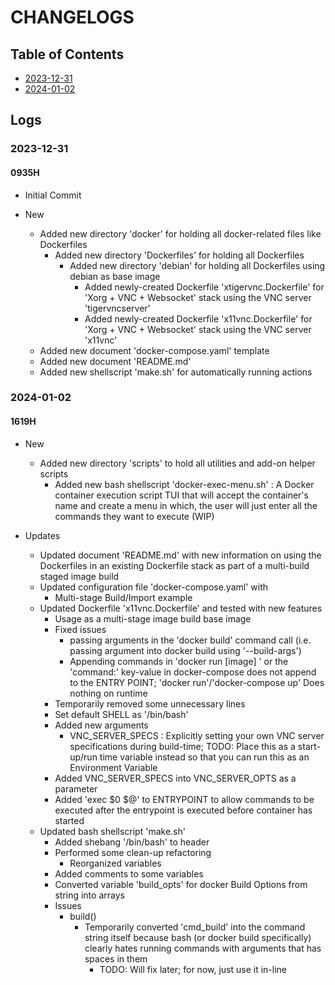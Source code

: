 # CHANGELOGS

## Table of Contents
+ [2023-12-31](#2023-12-31)
+ [2024-01-02](#2024-01-02)

## Logs
### 2023-12-31
#### 0935H
- Initial Commit

- New
    - Added new directory 'docker' for holding all docker-related files like Dockerfiles
        - Added new directory 'Dockerfiles' for holding all Dockerfiles
            - Added new directory 'debian' for holding all Dockerfiles using debian as base image
                - Added newly-created Dockerfile 'xtigervnc.Dockerfile' for 'Xorg + VNC + Websocket' stack using the VNC server 'tigervncserver'
                - Added newly-created Dockerfile 'x11vnc.Dockerfile' for 'Xorg + VNC + Websocket' stack using the VNC server 'x11vnc'
    - Added new document 'docker-compose.yaml' template
    - Added new document 'README.md'
    - Added new shellscript 'make.sh' for automatically running actions

### 2024-01-02
#### 1619H
- New
    - Added new directory 'scripts' to hold all utilities and add-on helper scripts 
        - Added new bash shellscript 'docker-exec-menu.sh' : A Docker container execution script TUI that will accept the container's name and create a menu in which, the user will just enter all the commands they want to execute (WIP)

- Updates
    - Updated document 'README.md' with new information on using the Dockerfiles in an existing Dockerfile stack as part of a multi-build staged image build
    - Updated configuration file 'docker-compose.yaml' with 
        - Multi-stage Build/Import example
    - Updated Dockerfile 'x11vnc.Dockerfile' and tested with new features
        - Usage as a multi-stage image build base image
        - Fixed issues
            - passing arguments in the 'docker build' command call (i.e. passing argument into docker build using '--build-args')
            - Appending commands in 'docker run [image] <commands>' or the 'command:' key-value in docker-compose does not append to the ENTRY POINT; 'docker run'/'docker-compose up' Does nothing on runtime
        - Temporarily removed some unnecessary lines
        - Set default SHELL as '/bin/bash'
        - Added new arguments
            - VNC_SERVER_SPECS : Explicitly setting your own VNC server specifications during build-time; TODO: Place this as a start-up/run time variable instead so that you can run this as an Environment Variable
        - Added VNC_SERVER_SPECS into VNC_SERVER_OPTS as a parameter
        - Added 'exec $0 $@' to ENTRYPOINT to allow commands to be executed after the entrypoint is executed before container has started
    - Updated bash shellscript 'make.sh' 
        - Added shebang '/bin/bash' to header
        - Performed some clean-up refactoring
            - Reorganized variables
        - Added comments to some variables
        - Converted variable 'build_opts' for docker Build Options from string into arrays
        - Issues
            - build()
                - Temporarily converted 'cmd_build' into the command string itself because bash (or docker build specifically) clearly hates running commands with arguments that has spaces in them
                    - TODO: Will fix later; for now, just use it in-line

